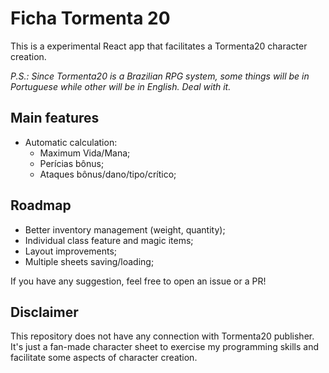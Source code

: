 # Ficha Tormenta 20

This is a experimental React app that facilitates a Tormenta20 character creation. 

*P.S.: Since Tormenta20 is a Brazilian RPG system, some things will be in Portuguese while other will be in English. Deal with it.*

## Main features
- Automatic calculation:
  - Maximum Vida/Mana;
  - Perícias bônus;
  - Ataques bônus/dano/tipo/crítico;

## Roadmap
- Better inventory management (weight, quantity);
- Individual class feature and magic items;
- Layout improvements;
- Multiple sheets saving/loading;

If you have any suggestion, feel free to open an issue or a PR!

## Disclaimer
This repository does not have any connection with Tormenta20 publisher. It's just a fan-made character sheet to exercise my programming skills and facilitate some aspects of character creation. 

